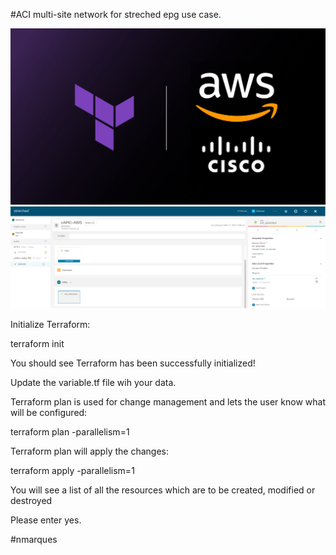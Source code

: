 #ACI multi-site network for streched epg use case.

![image](aws_capic.png)
![image](aci-aws.png)

Initialize Terraform:

terraform init

You should see Terraform has been successfully initialized!

Update the variable.tf file wih your data.

Terraform plan is used for change management and lets the user know what will be configured:

terraform plan -parallelism=1

Terraform plan will apply the changes:

terraform apply -parallelism=1

You will see a list of all the resources which are to be created, modified or destroyed

Please enter yes.

#nmarques
